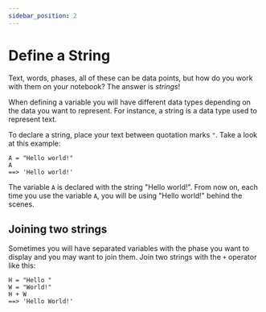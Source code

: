 ```yaml
---
sidebar_position: 2
---
```


# Define a String

Text, words, phases, all of these can be data points, but how do you work with them on your notebook?
The answer is _strings_!

When defining a variable you will have different data types depending on the data you want to represent. For instance, a string is a data type used to represent text.

To declare a string, place your text between quotation marks `"`. Take a look at this example:

```deci live
A = "Hello world!"
A
==> 'Hello world!'
```

The variable `A` is declared with the string "Hello world!". From now on, each time you use the variable `A`, you will be using "Hello world!" behind the scenes.

## Joining two strings

Sometimes you will have separated variables with the phase you want to display and you may want to join them. Join two strings with the `+` operator like this:

```deci live
H = "Hello "
W = "World!"
H + W
==> 'Hello World!'
```
